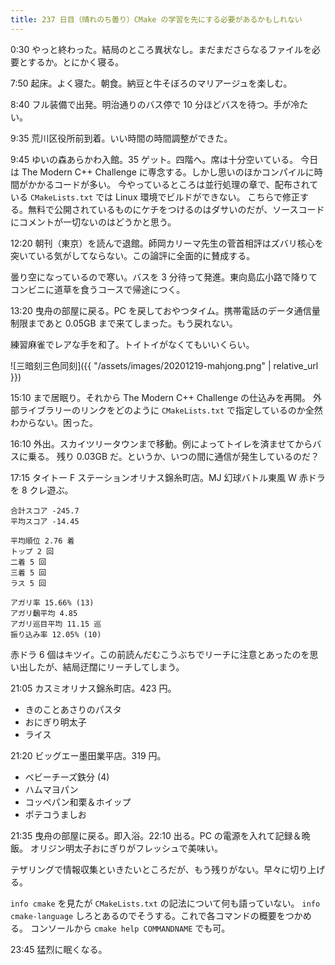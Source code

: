 ```yaml
---
title: 237 日目（晴れのち曇り）CMake の学習を先にする必要があるかもしれない
---
```


0:30 やっと終わった。結局のところ異状なし。まだまださらなるファイルを必要とするか。とにかく寝る。

7:50 起床。よく寝た。朝食。納豆と牛そぼろのマリアージュを楽しむ。

8:40 フル装備で出発。明治通りのバス停で 10 分ほどバスを待つ。手が冷たい。

9:35 荒川区役所前到着。いい時間の時間調整ができた。

9:45 ゆいの森あらかわ入館。35 ゲット。四階へ。席は十分空いている。
今日は The Modern C++ Challenge に専念する。しかし思いのほかコンパイルに時間がかかるコードが多い。
今やっているところは並行処理の章で、配布されている `CMakeLists.txt` では Linux 環境でビルドができない。
こちらで修正する。無料で公開されているものにケチをつけるのはダサいのだが、ソースコードにコメントが一切ないのはどうかと思う。

12:20 朝刊（東京）を読んで退館。師岡カリーマ先生の菅首相評はズバリ核心を突いている気がしてならない。この論評に全面的に賛成する。

曇り空になっているので寒い。バスを 3 分待って発進。東向島広小路で降りてコンビニに道草を食うコースで帰途につく。

13:20 曳舟の部屋に戻る。PC を戻しておやつタイム。携帯電話のデータ通信量制限まであと 0.05GB まで来てしまった。もう戻れない。

練習麻雀でレアな手を和了。トイトイがなくてもいいくらい。

![三暗刻三色同刻]({{ "/assets/images/20201219-mahjong.png" | relative_url }})

15:10 まで居眠り。それから The Modern C++ Challenge の仕込みを再開。
外部ライブラリーのリンクをどのように `CMakeLists.txt` で指定しているのか全然わからない。困った。

16:10 外出。スカイツリータウンまで移動。例によってトイレを済ませてからバスに乗る。
残り 0.03GB だ。というか、いつの間に通信が発生しているのだ？

17:15 タイトー F ステーションオリナス錦糸町店。MJ 幻球バトル東風 W 赤ドラを 8 クレ遊ぶ。

```text
合計スコア -245.7
平均スコア -14.45

平均順位 2.76 着
トップ 2 回
二着 5 回
三着 5 回
ラス 5 回

アガリ率 15.66% (13)
アガリ飜平均 4.85
アガリ巡目平均 11.15 巡
振り込み率 12.05% (10)
```

赤ドラ 6 個はキツイ。この前読んだむこうぶちでリーチに注意とあったのを思い出したが、結局迂闊にリーチしてしまう。

21:05 カスミオリナス錦糸町店。423 円。

* きのことあさりのパスタ
* おにぎり明太子
* ライス

21:20 ビッグエー墨田業平店。319 円。

* ベビーチーズ鉄分 (4)
* ハムマヨパン
* コッペパン和栗＆ホイップ
* ポテコうましお

21:35 曳舟の部屋に戻る。即入浴。22:10 出る。PC の電源を入れて記録＆晩飯。
オリジン明太子おにぎりがフレッシュで美味い。

テザリングで情報収集といきたいところだが、もう残りがない。早々に切り上げる。

`info cmake` を見たが `CMakeLists.txt` の記法について何も語っていない。
`info cmake-language` しろとあるのでそうする。これで各コマンドの概要をつかめる。
コンソールから `cmake help COMMANDNAME` でも可。

23:45 猛烈に眠くなる。
